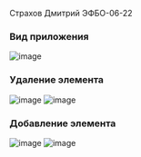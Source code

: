 Страхов Дмитрий ЭФБО-06-22


### Вид приложения <br>
![image](https://github.com/user-attachments/assets/95619f97-19a6-4fca-ae1b-1b3caf2db903)
### Удаление элемента <br>
![image](https://github.com/user-attachments/assets/016583ec-35cf-4651-8718-1dca5a7cba32)
![image](https://github.com/user-attachments/assets/0ed55b4e-627e-42be-804b-4a82ea19fe67)
### Добавление элемента <br>
![image](https://github.com/user-attachments/assets/9040df1f-bb71-4ce6-b1fd-3eac6292b4fa)
![image](https://github.com/user-attachments/assets/de03146f-6b8d-47fc-93bc-6fd5c56d67a7)

 
 
